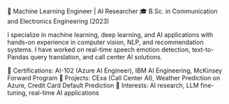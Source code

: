 🚀 Machine Learning Engineer | AI Researcher
🎓 B.Sc. in Communication and Electronics Engineering (2023)

I specialize in machine learning, deep learning, and AI applications with hands-on experience in computer vision, NLP, and recommendation systems. I have worked on real-time speech emotion detection, text-to-Pandas query translation, and call center AI solutions.

🔹 Certifications: AI-102 (Azure AI Engineer), IBM AI Engineering, McKinsey Forward Program
🔹 Projects: CExa (Call Center AI), Weather Prediction on Azure, Credit Card Default Prediction
🔹 Interests: AI research, LLM fine-tuning, real-time AI applications
